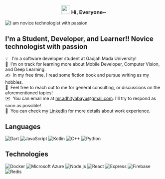 <h3 align="center">
<img src="https://media.giphy.com/media/hvRJCLFzcasrR4ia7z/giphy.gif" width="28">
Hi, Everyone~
</h3>

![I am novice technologist with passion](https://raw.githubusercontent.com/prafful98/prafful98/master/banner.png)

## I'm a Student, Developer, and Learner!! Novice technologist with passion

💡 &nbsp; I'm a software developer student at Gadjah Mada University! \
🌱 &nbsp;I'm on track for learning more about Mobile Developer, Computer Vision, and  Deep Learning.\
✍️ &nbsp;In my free time, I read some fiction book and pursue writing as my hobbies.\
💬 &nbsp;Feel free to reach out to me for general consulting, or discussions on the aforementioned topics!\
✉️ &nbsp;You can email me at mr.adhityabayu@gmail.com. I'll try to respond as soon as possible!\
📄 &nbsp;You can check my [LinkedIn](https://www.linkedin.com/in/adhityabayu/) for more details about work experience.


## Languages

![Dart](https://img.shields.io/badge/-Dart-000?&logo=Dart)
![JavaScript](https://img.shields.io/badge/-JavaScript-000?&logo=JavaScript)
![Kotlin](https://img.shields.io/badge/-Kotlin-000?&logo=Kotlin)
![C++](https://img.shields.io/badge/-C++-000?&logo=c%2b%2b&logoColor=00599C)
![Python](https://img.shields.io/badge/-Python-000?&logo=Python)

## Technologies

![Docker](https://img.shields.io/badge/-Docker-000?&logo=Docker)
![Microsoft Azure](https://img.shields.io/badge/-Next.js-000?&logo=Next.js)
![Node.js](https://img.shields.io/badge/-Node.js-000?&logo=node.js)
![React](https://img.shields.io/badge/-React-000?&logo=React)
![Express](https://img.shields.io/badge/-Express-000?&logo=Express)
![Firebase](https://img.shields.io/badge/-Firebase-000?&logo=Firebase)
![Redis](https://img.shields.io/badge/-Redis-000?&logo=Redis)
